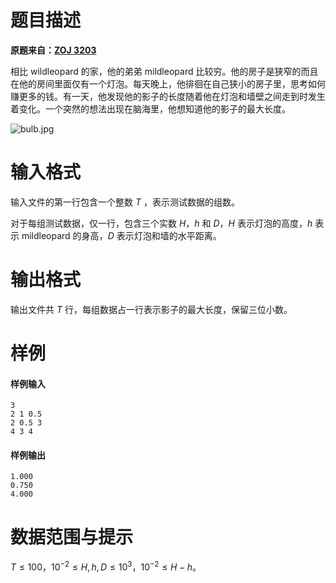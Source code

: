 
# 题目描述

**原题来自：[ZOJ 3203](https://zoj.pintia.cn/problem-sets/91827364500/problems/91827367865)**

相比 wildleopard 的家，他的弟弟 mildleopard 比较穷。他的房子是狭窄的而且在他的房间里面仅有一个灯泡。每天晚上，他徘徊在自己狭小的房子里，思考如何赚更多的钱。有一天，他发现他的影子的长度随着他在灯泡和墙壁之间走到时发生着变化。一个突然的想法出现在脑海里，他想知道他的影子的最大长度。

![bulb.jpg](/source/loj/10016/img/aHR0cHM6Ly9sb2otaW1nLnVweXVuLm1lbmNpLm1lbXNldDAuY24vMjAyMC8wOC8wMi81ZjI2YTA3OTliNmNhLmpwZw==.jpg)

# 输入格式

输入文件的第一行包含一个整数 $T$ ，表示测试数据的组数。  

对于每组测试数据，仅一行，包含三个实数 $H$，$h$ 和 $D$，$H$ 表示灯泡的高度，$h$ 表示 mildleopard 的身高，$D$  表示灯泡和墙的水平距离。

# 输出格式

输出文件共 $T$ 行，每组数据占一行表示影子的最大长度，保留三位小数。

# 样例

#### 样例输入
```plain
3
2 1 0.5
2 0.5 3
4 3 4
```

#### 样例输出
```plain
1.000
0.750
4.000
```

# 数据范围与提示

$T \leq 100$，$10^{-2} \leq H,h,D \leq 10^3$，$10^{-2} \leq H-h$。

